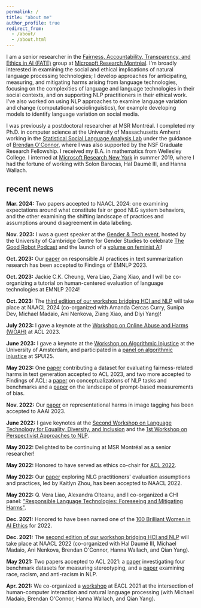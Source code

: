 ```yaml
---
permalink: /
title: "about me"
author_profile: true
redirect_from:
  - /about/
  - /about.html
---
```



I am a senior researcher in the [Fairness, Accountability, Transparency, and Ethics in AI (FATE)](https://www.microsoft.com/en-us/research/theme/fate/) group at [Microsoft Research Montréal](https://www.microsoft.com/en-us/research/lab/microsoft-research-montreal/). I'm broadly interested in examining the social and ethical implications of natural language processing technologies; I develop approaches for anticipating, measuring, and mitigating harms arising from language technologies, focusing on the complexities of language and language technologies in their social contexts, and on supporting NLP practitioners in their ethical work. I've also worked on using NLP approaches to examine language variation and change (computational sociolinguistics), for example developing models to identify language variation on social media.

<!-- I've worked on developing models to identify language variation on social media, on applying lessons from sociolinguistics and linguistic anthropology to conceptualizing harms arising from NLP systems, and on using the language of measurement modeling to rigorously analyze approaches to quantifying bias in NLP. -->
<!-- , drawing on insights from fields such as sociolinguistics, linguistic anthropology, and education,  including people's lived experiences with these technologies, -->

I was previously a postdoctoral researcher at MSR Montréal. I completed my Ph.D. in computer science at the University of Massachusetts Amherst working in the [Statistical Social Language Analysis Lab](http://slanglab.cs.umass.edu/) under the guidance of [Brendan O'Connor](http://brenocon.com/), where I was also supported by the NSF Graduate Research Fellowship. I received my B.A. in mathematics from Wellesley College. I interned at [Microsoft Research New York](https://www.microsoft.com/en-us/research/lab/microsoft-research-new-york/) in summer 2019, where I had the fortune of working with Solon Barocas, Hal Daumé III, and Hanna Wallach.

## recent news

**Mar. 2024:** Two papers accepted to NAACL 2024: one examining expectations around what constitute fair or good NLG system behaviors, and the other examining the shifting landscape of practices and assumptions around disagreement in data labeling.

**Nov. 2023:** I was a guest speaker at the [Gender & Tech event](https://www.polis.cam.ac.uk/events/gender-tech-event-0), hosted by the University of Cambridge Centre for Gender Studies to celebrate [The Good Robot Podcast](https://www.thegoodrobot.co.uk/) and the launch of a [volume on feminist AI](https://global.oup.com/academic/product/feminist-ai-9780192889898)!

**Oct. 2023:** Our [paper](https://aclanthology.org/2023.findings-emnlp.413/) on responsible AI practices in text summarization research has been accepted to Findings of EMNLP 2023.

**Oct. 2023:** Jackie C.K. Cheung, Vera Liao, Ziang Xiao, and I will be co-organizing a tutorial on human-centered evaluation of language technologies at EMNLP 2024!

**Oct. 2023:** The [third edition of our workshop bridging HCI and NLP](https://sites.google.com/view/hciandnlp/home) will take place at NAACL 2024 (co-organized with Amanda Cercas Curry, Sunipa Dev, Michael Madaio, Ani Nenkova, Ziang Xiao, and Diyi Yang)!

**July 2023:** I gave a keynote at the [Workshop on Online Abuse and Harms (WOAH)](https://www.workshopononlineabuse.com/) at ACL 2023.

**June 2023:** I gave a keynote at the [Workshop on Algorithmic Injustice](https://www.uva.nl/en/shared-content/faculteiten/en/faculteit-der-geesteswetenschappen/events/2023/06/workshop-on-algorithmic-injustice.html) at the University of Amsterdam, and participated in a [panel on algorithmic injustice](https://spui25.nl/programma/algorithmic-injustice) at SPUI25.

**May 2023:** One [paper](https://aclanthology.org/2023.acl-long.343/) contributing a dataset for evaluating fairness-related harms in text generation accepted to ACL 2023, and two more accepted to Findings of ACL: a [paper](https://aclanthology.org/2023.findings-acl.202/) on conceptualizations of NLP tasks and benchmarks and a [paper](https://aclanthology.org/2023.findings-acl.139/) on the landscape of prompt-based measurements of bias.

**Nov. 2022:** Our [paper](https://ojs.aaai.org/index.php/AAAI/article/view/26670) on representational harms in image tagging has been accepted to AAAI 2023.

**June 2022:** I gave keynotes at the [Second Workshop on Language Technology for Equality, Diversity, and Inclusion](https://sites.google.com/view/lt-edi-2022/home) and the [1st Workshop on Perspectivist Approaches to NLP](https://nlperspectives.di.unito.it/).

**May 2022:** Delighted to be continuing at MSR Montréal as a senior researcher!

**May 2022:** Honored to have served as ethics co-chair for [ACL 2022](https://www.2022.aclweb.org/).

**May 2022:** Our [paper](https://aclanthology.org/2022.naacl-main.24/) exploring NLG practitioners' evaluation assumptions and practices, led by Kaitlyn Zhou, has been accepted to NAACL 2022.

**May 2022:** Q. Vera Liao, Alexandra Olteanu, and I co-organized a CHI panel: ["Responsible Language Technologies: Foreseeing and Mitigating Harms"](https://dl.acm.org/doi/abs/10.1145/3491101.3516502).

**Dec. 2021:** Honored to have been named one of the [100 Brilliant Women in AI Ethics](https://womeninaiethics.org/the-list/of-2022/) for 2022.

**Dec. 2021:** The [second edition of our workshop bridging HCI and NLP](https://sites.google.com/view/hciandnlp-2022/) will take place at NAACL 2022 (co-organized with Hal Daumé III, Michael Madaio, Ani Nenkova, Brendan O'Connor, Hanna Wallach, and Qian Yang).

**May 2021:** Two papers accepted to ACL 2021: a [paper](https://aclanthology.org/2021.acl-long.81/) investigating four benchmark datasets for measuring stereotyping, and a [paper](https://aclanthology.org/2021.acl-long.149/) examining race, racism, and anti-racism in NLP.

**Apr. 2021:** We co-organized a [workshop](https://sites.google.com/view/hciandnlp-2021) at EACL 2021 at the intersection of human-computer interaction and natural language processing (with Michael Madaio, Brendan O'Connor, Hanna Wallach, and Qian Yang).

<!-- **Oct. 2020:** I started a postdoc at Microsoft Research! -->

<!-- **Sept. 2020:** I defended my thesis virtually! -->

<!-- **Apr. 2020:** Our [paper](https://www.aclweb.org/anthology/2020.acl-main.485.pdf) examining work on bias in NLP has been accepted to ACL 2020. -->

<!-- **Feb. 2020:** I defended my thesis proposal! -->

<!-- **Jan. 2020:** I presented a [tutorial](https://azjacobs.com/measurement) with [Abbie Jacobs](https://azjacobs.com/) at [FAT* 2020](https://fatconference.org/2020/index.html). -->

<!-- **Oct. 2019:** I attended the [Rising Stars in EECS Workshop](https://publish.illinois.edu/rising-stars/) at UIUC. -->

<!-- **Oct. 2019:** I gave a talk at [Text as Data](https://www.textasdata2019.net/). -->

<!-- **June 2019:** I'm honored to have been named among the best reviewers for ICWSM 2019. -->

<!-- **May 2019:** I'm interning at Microsoft Research in New York this summer. -->

<!-- **Apr. 2019:** I'm honored to have received an [Accomplishments in Search & AI Award](https://ciir.cs.umass.edu/20182019SearchAIAward) for UMass CICS. -->

<!-- **Apr. 2019:** I gave a talk at the Computational Social Science Institute Seminar at UMass. -->

<!-- **Apr. 2019:** I'm honored to have received a [CICS Outstanding Synthesis Project Award](https://www.cics.umass.edu/news/seven-graduate-students-receive-cics-outstanding-graduate-awards). -->

<!-- **Nov. 2018:** I gave a talk at the New Methods in Computational Sociolinguistics Workshop in Leiden. -->

<!-- **Sept. 2018:** [Abe Handler](https://www.abehandler.com/), [Katherine Keith](https://kakeith.github.io/), and I co-designed and co-taught a freshman computer science seminar, [Ethical Issues Surrounding Artificial Intelligence Systems and Big Data](https://github.com/sblodgett/ai-ethics). -->

